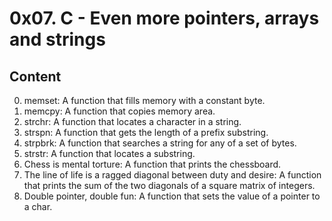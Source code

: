 # 0x07. C - Even more pointers, arrays and strings

## Content

0. memset: A function that fills memory with a constant byte.
1. memcpy: A function that copies memory area.
2. strchr: A function that locates a character in a string.
3. strspn: A function that gets the length of a prefix substring.
4. strpbrk: A function that searches a string for any of a set of bytes.
5. strstr: A function that locates a substring.
6. Chess is mental torture: A function that prints the chessboard.
7. The line of life is a ragged diagonal between duty and desire: A function that prints the sum of the two diagonals of a square matrix of integers.
8. Double pointer, double fun: A function that sets the value of a pointer to a char.
